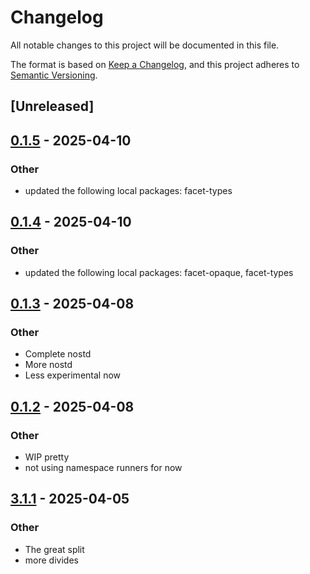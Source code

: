 # Changelog

All notable changes to this project will be documented in this file.

The format is based on [Keep a Changelog](https://keepachangelog.com/en/1.0.0/),
and this project adheres to [Semantic Versioning](https://semver.org/spec/v2.0.0.html).

## [Unreleased]

## [0.1.5](https://github.com/facet-rs/facet/compare/facet-spez-v0.1.4...facet-spez-v0.1.5) - 2025-04-10

### Other

- updated the following local packages: facet-types

## [0.1.4](https://github.com/facet-rs/facet/compare/facet-spez-v0.1.3...facet-spez-v0.1.4) - 2025-04-10

### Other

- updated the following local packages: facet-opaque, facet-types

## [0.1.3](https://github.com/facet-rs/facet/compare/facet-spez-v0.1.2...facet-spez-v0.1.3) - 2025-04-08

### Other

- Complete nostd
- More nostd
- Less experimental now

## [0.1.2](https://github.com/facet-rs/facet/compare/facet-spez-v0.1.1...facet-spez-v0.1.2) - 2025-04-08

### Other

- WIP pretty
- not using namespace runners for now

## [3.1.1](https://github.com/facet-rs/facet/compare/facet-spez-v3.1.0...facet-spez-v3.1.1) - 2025-04-05

### Other

- The great split
- more divides
